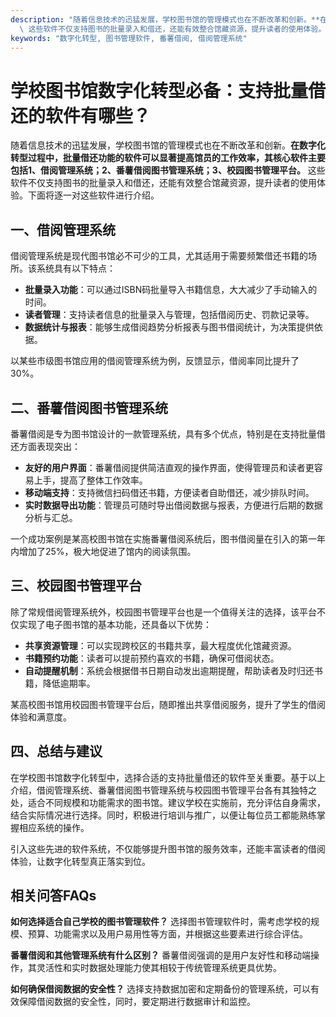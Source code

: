 ```yaml
---
description: "随着信息技术的迅猛发展，学校图书馆的管理模式也在不断改革和创新。**在数字化转型过程中，批量借还功能的软件可以显著提高馆员的工作效率，其核心软件主要包括1、借阅管理系统；2、番薯借阅图书管理系统；3、校园图书管理平台。**\
  \ 这些软件不仅支持图书的批量录入和借还，还能有效整合馆藏资源，提升读者的使用体验。下面将逐一对这些软件进行介绍。"
keywords: "数字化转型, 图书管理软件, 番薯借阅, 借阅管理系统"
---
```

# 学校图书馆数字化转型必备：支持批量借还的软件有哪些？

随着信息技术的迅猛发展，学校图书馆的管理模式也在不断改革和创新。**在数字化转型过程中，批量借还功能的软件可以显著提高馆员的工作效率，其核心软件主要包括1、借阅管理系统；2、番薯借阅图书管理系统；3、校园图书管理平台。** 这些软件不仅支持图书的批量录入和借还，还能有效整合馆藏资源，提升读者的使用体验。下面将逐一对这些软件进行介绍。

## **一、借阅管理系统**

借阅管理系统是现代图书馆必不可少的工具，尤其适用于需要频繁借还书籍的场所。该系统具有以下特点：

- **批量录入功能**：可以通过ISBN码批量导入书籍信息，大大减少了手动输入的时间。
- **读者管理**：支持读者信息的批量录入与管理，包括借阅历史、罚款记录等。
- **数据统计与报表**：能够生成借阅趋势分析报表与图书借阅统计，为决策提供依据。

以某些市级图书馆应用的借阅管理系统为例，反馈显示，借阅率同比提升了30%。

## **二、番薯借阅图书管理系统**

番薯借阅是专为图书馆设计的一款管理系统，具有多个优点，特别是在支持批量借还方面表现突出：

- **友好的用户界面**：番薯借阅提供简洁直观的操作界面，使得管理员和读者更容易上手，提高了整体工作效率。
- **移动端支持**：支持微信扫码借还书籍，方便读者自助借还，减少排队时间。
- **实时数据导出功能**：管理员可随时导出借阅数据与报表，方便进行后期的数据分析与汇总。

一个成功案例是某高校图书馆在实施番薯借阅系统后，图书借阅量在引入的第一年内增加了25%，极大地促进了馆内的阅读氛围。

## **三、校园图书管理平台**

除了常规借阅管理系统外，校园图书管理平台也是一个值得关注的选择，该平台不仅实现了电子图书馆的基本功能，还具备以下优势：

- **共享资源管理**：可以实现跨校区的书籍共享，最大程度优化馆藏资源。
- **书籍预约功能**：读者可以提前预约喜欢的书籍，确保可借阅状态。
- **自动提醒机制**：系统会根据借书日期自动发出逾期提醒，帮助读者及时归还书籍，降低逾期率。

某高校图书馆用校园图书管理平台后，随即推出共享借阅服务，提升了学生的借阅体验和满意度。

## **四、总结与建议**

在学校图书馆数字化转型中，选择合适的支持批量借还的软件至关重要。基于以上介绍，借阅管理系统、番薯借阅图书管理系统与校园图书管理平台各有其独特之处，适合不同规模和功能需求的图书馆。建议学校在实施前，充分评估自身需求，结合实际情况进行选择。同时，积极进行培训与推广，以便让每位员工都能熟练掌握相应系统的操作。

引入这些先进的软件系统，不仅能够提升图书馆的服务效率，还能丰富读者的借阅体验，让数字化转型真正落实到位。

## 相关问答FAQs

**如何选择适合自己学校的图书管理软件？**
选择图书管理软件时，需考虑学校的规模、预算、功能需求以及用户易用性等方面，并根据这些要素进行综合评估。

**番薯借阅和其他管理系统有什么区别？**
番薯借阅强调的是用户友好性和移动端操作，其灵活性和实时数据处理能力使其相较于传统管理系统更具优势。

**如何确保借阅数据的安全性？**
选择支持数据加密和定期备份的管理系统，可以有效保障借阅数据的安全性，同时，要定期进行数据审计和监控。
